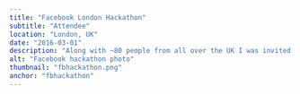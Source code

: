 ```yaml
---
title: "Facebook London Hackathon"
subtitle: "Attendee"
location: "London, UK"
date: "2016-03-01"
description: "Along with ~80 people from all over the UK I was invited to the Facebook hackathon at their HQ in London. In a team of four and in 24 hours, we developed an Android application prototype which aims to teach kids in developing countries how to code using SMS and on-device compiling. You can read more about it on <a target='_blank' href='http://ralucageorgescu.co.uk/facebook-hackathon/'>Raluca's blog</a>, check the source code on <a target='_blank' href='https://github.com/dragosthealex/hackerLite'>Alex's Github</a> and try the app <a target='_blank' href='https://selene.hud.ac.uk/u1252286/hackerLite/www/#/tab/tutorial'>here</a>."
alt: "Facebook hackathon photo"
thumbnail: "fbhackathon.png"
anchor: "fbhackathon"
---
```

